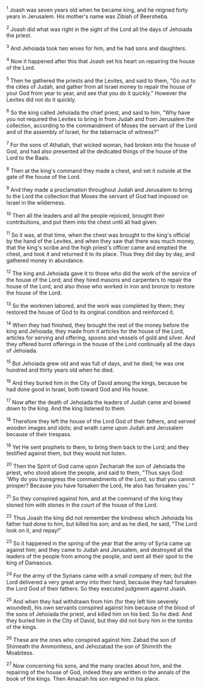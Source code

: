 <sup>1</sup> 
Joash was seven years old when he became king, and he reigned forty years in Jerusalem. His mother's name was Zibiah of Beersheba. 

<sup>2</sup> 
Joash did what was right in the sight of the Lord all the days of Jehoiada the priest. 

<sup>3</sup> 
And Jehoiada took two wives for him, and he had sons and daughters. 

<sup>4</sup> 
Now it happened after this that Joash set his heart on repairing the house of the Lord. 

<sup>5</sup> 
Then he gathered the priests and the Levites, and said to them, "Go out to the cities of Judah, and gather from all Israel money to repair the house of your God from year to year, and see that you do it quickly." However the Levites did not do it quickly. 

<sup>6</sup> 
So the king called Jehoiada the chief priest, and said to him, "Why have you not required the Levites to bring in from Judah and from Jerusalem the collection, according to the commandment of Moses the servant of the Lord and of the assembly of Israel, for the tabernacle of witness?" 

<sup>7</sup> 
For the sons of Athaliah, that wicked woman, had broken into the house of God, and had also presented all the dedicated things of the house of the Lord to the Baals. 

<sup>8</sup> 
Then at the king's command they made a chest, and set it outside at the gate of the house of the Lord. 

<sup>9</sup> 
And they made a proclamation throughout Judah and Jerusalem to bring to the Lord the collection that Moses the servant of God had imposed on Israel in the wilderness. 

<sup>10</sup> 
Then all the leaders and all the people rejoiced, brought their contributions, and put them into the chest until all had given. 

<sup>11</sup> 
So it was, at that time, when the chest was brought to the king's official by the hand of the Levites, and when they saw that there was much money, that the king's scribe and the high priest's officer came and emptied the chest, and took it and returned it to its place. Thus they did day by day, and gathered money in abundance. 

<sup>12</sup> 
The king and Jehoiada gave it to those who did the work of the service of the house of the Lord; and they hired masons and carpenters to repair the house of the Lord, and also those who worked in iron and bronze to restore the house of the Lord. 

<sup>13</sup> 
So the workmen labored, and the work was completed by them; they restored the house of God to its original condition and reinforced it. 

<sup>14</sup> 
When they had finished, they brought the rest of the money before the king and Jehoiada; they made from it articles for the house of the Lord, articles for serving and offering, spoons and vessels of gold and silver. And they offered burnt offerings in the house of the Lord continually all the days of Jehoiada.

<sup>15</sup> 
But Jehoiada grew old and was full of days, and he died; he was one hundred and thirty years old when he died. 

<sup>16</sup> 
And they buried him in the City of David among the kings, because he had done good in Israel, both toward God and His house. 

<sup>17</sup> 
Now after the death of Jehoiada the leaders of Judah came and bowed down to the king. And the king listened to them. 

<sup>18</sup> 
Therefore they left the house of the Lord God of their fathers, and served wooden images and idols; and wrath came upon Judah and Jerusalem because of their trespass. 

<sup>19</sup> 
Yet He sent prophets to them, to bring them back to the Lord; and they testified against them, but they would not listen. 

<sup>20</sup> 
Then the Spirit of God came upon Zechariah the son of Jehoiada the priest, who stood above the people, and said to them, "Thus says God: 'Why do you transgress the commandments of the Lord, so that you cannot prosper? Because you have forsaken the Lord, He also has forsaken you.' " 

<sup>21</sup> 
So they conspired against him, and at the command of the king they stoned him with stones in the court of the house of the Lord. 

<sup>22</sup> 
Thus Joash the king did not remember the kindness which Jehoiada his father had done to him, but killed his son; and as he died, he said, "The Lord look on it, and repay!" 

<sup>23</sup> 
So it happened in the spring of the year that the army of Syria came up against him; and they came to Judah and Jerusalem, and destroyed all the leaders of the people from among the people, and sent all their spoil to the king of Damascus. 

<sup>24</sup> 
For the army of the Syrians came with a small company of men; but the Lord delivered a very great army into their hand, because they had forsaken the Lord God of their fathers. So they executed judgment against Joash. 

<sup>25</sup> 
And when they had withdrawn from him (for they left him severely wounded), his own servants conspired against him because of the blood of the sons of Jehoiada the priest, and killed him on his bed. So he died. And they buried him in the City of David, but they did not bury him in the tombs of the kings. 

<sup>26</sup> 
These are the ones who conspired against him: Zabad the son of Shimeath the Ammonitess, and Jehozabad the son of Shimrith the Moabitess. 

<sup>27</sup> 
Now concerning his sons, and the many oracles about him, and the repairing of the house of God, indeed they are written in the annals of the book of the kings. Then Amaziah his son reigned in his place.